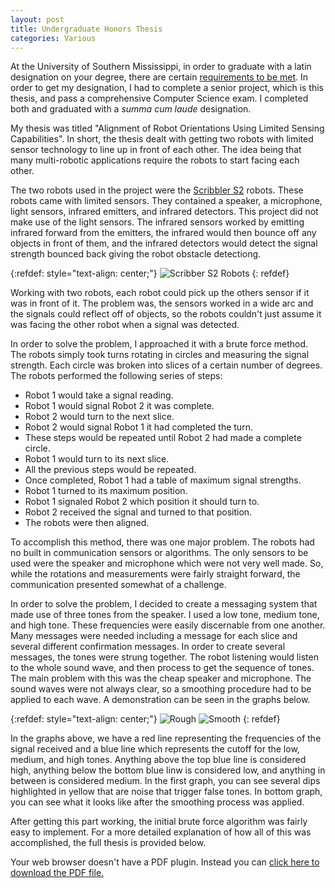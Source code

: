 ```yaml
---
layout: post
title: Undergraduate Honors Thesis
categories: Various
---
```

 
At the University of Southern Mississippi, in order to graduate with a latin designation on your degree, there are certain [requirements to be met](https://www.usm.edu/english/latin-honors-designation-graduation). In order to get my designation, I had to complete a senior project, which is this thesis, and pass a comprehensive Computer Science exam. I completed both and graduated with a _summa cum laude_ designation.

My thesis was titled "Alignment of Robot Orientations Using Limited Sensing Capabilities". In short, the thesis dealt with getting two robots with limited sensor technology to line up in front of each other. The idea being that many multi-robotic applications require the robots to start facing each other. 

The two robots used in the project were the [Scribbler S2](https://www.parallax.com/product/28136) robots. These robots came with limited sensors. They contained a speaker, a microphone, light sensors, infrared emitters, and infrared detectors. This project did not make use of the light sensors. The infrared sensors worked by emitting infrared forward from the emitters, the infrared would then bounce off any objects in front of them, and the infrared detectors would detect the signal strength bounced back giving the robot obstacle detectiong. 

{:refdef: style="text-align: center;"}
![Scribber S2 Robots]({{"/images/scribblers.png"}})
{: refdef}

Working with two robots, each robot could pick up the others sensor if it was in front of it. The problem was, the sensors worked in a wide arc and the signals could reflect off of objects, so the robots couldn't just assume it was facing the other robot when a signal was detected.

In order to solve the problem, I approached it with a brute force method. The robots simply took turns rotating in circles and measuring the signal strength. Each circle was broken into slices of a certain number of degrees. The robots performed the following series of steps:

- Robot 1 would take a signal reading.
- Robot 1 would signal Robot 2 it was complete.
- Robot 2 would turn to the next slice.
- Robot 2 would signal Robot 1 it had completed the turn.
- These steps would be repeated until Robot 2 had made a complete circle.
- Robot 1 would turn to its next slice.
- All the previous steps would be repeated.
- Once completed, Robot 1 had a table of maximum signal strengths.
- Robot 1 turned to its maximum position.
- Robot 1 signaled Robot 2 which position it should turn to.
- Robot 2 received the signal and turned to that position.
- The robots were then aligned.

To accomplish this method, there was one major problem. The robots had no built in communication sensors or algorithms. The only sensors to be used were the speaker and microphone which were not very well made. So, while the rotations and measurements were fairly straight forward, the communication presented somewhat of a challenge.

In order to solve the problem, I decided to create a messaging system that made use of three tones from the speaker. I used a low tone, medium tone, and high tone. These frequencies were easily discernable from one another. Many messages were needed including a message for each slice and several different confirmation messages. In order to create several messages, the tones were strung together. The robot listening would listen to the whole sound wave, and then process to get the sequence of tones. The main problem with this was the cheap speaker and microphone. The sound waves were not always clear, so a smoothing procedure had to be applied to each wave. A demonstration can be seen in the graphs below.

{:refdef: style="text-align: center;"}
![Rough]({{"/images/message_graph_rough.png"}})
![Smooth]({{"/images/message_graph_smooth.png"}})
{: refdef}

In the graphs above, we have a red line representing the frequencies of the signal received and a blue line which represents the cutoff for the low, medium, and high tones. Anything above the top blue line is considered high, anything below the bottom blue linw is considered low, and anything in between is considered medium. In the first graph, you can see several dips highlighted in yellow that are noise that trigger false tones. In bottom graph, you can see what it looks like after the smoothing process was applied.

After getting this part working, the initial brute force algorithm was fairly easy to implement. For a more detailed explanation of how all of this was accomplished, the full thesis is provided below.

<object data="/papers/Undergraduate_Thesis.pdf" type="application/pdf" width="100%" height="750">
  Your web browser doesn't have a PDF plugin. Instead you can <a href="/papers/Undergraduate_Thesis.pdf">click here to download the PDF file.</a>
</object>


